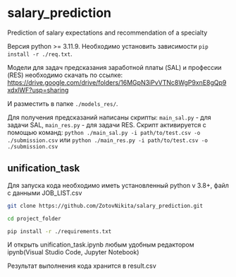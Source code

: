 # salary_prediction
Prediction of salary expectations and recommendation of a specialty

Версия python >= 3.11.9.
Необходимо установить зависимости `pip install -r ./req.txt`.

Модели для задач предсказания заработной платы (SAL) и профессии (RES) необходимо скачать по ссылке:
https://drive.google.com/drive/folders/16MGpN3iPvVTNc8WgP9xnE8gQp9xdxlWF?usp=sharing

И разместить в папке `./models_res/`.

Для получения предсказаний написаны скрипты: `main_sal.py` - для задачи SAL, `main_res.py` - для задачи RES.
Скрипт активируется с помощью команд:
`python ./main_sal.py -i path/to/test.csv -o ./submission.csv`
или
`python ./main_res.py -i path/to/test.csv -o ./submission.csv`

## unification_task

Для запуска кода необходимо иметь установленный python v 3.8+, файл с данными JOB_LIST.csv

```bash
git clone https://github.com/ZotovNikita/salary_prediction.git
```

```bash
cd project_folder
```

```bash
pip install -r ./requirements.txt
```

И открыть unification_task.ipynb любым удобным редактором ipynb(Visual Studio Code, Jupyter Notebook)

Результат выполнения кода хранится в result.csv